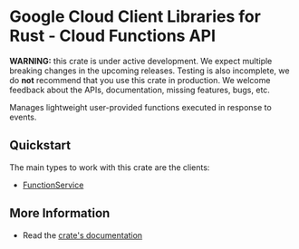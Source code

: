 # Google Cloud Client Libraries for Rust - Cloud Functions API

<!-- Code generated by sidekick. DO NOT EDIT. -->

**WARNING:** this crate is under active development. We expect multiple breaking
changes in the upcoming releases. Testing is also incomplete, we do **not**
recommend that you use this crate in production. We welcome feedback about the
APIs, documentation, missing features, bugs, etc.

Manages lightweight user-provided functions executed in response to events.

## Quickstart

The main types to work with this crate are the clients:

* [FunctionService](https://docs.rs/google-cloud-functions-v2/latest/google_cloud_functions_v2/client/struct.FunctionService.html)

## More Information

* Read the [crate's documentation](https://docs.rs/google-cloud-functions-v2/latest/google-cloud-functions-v2)
